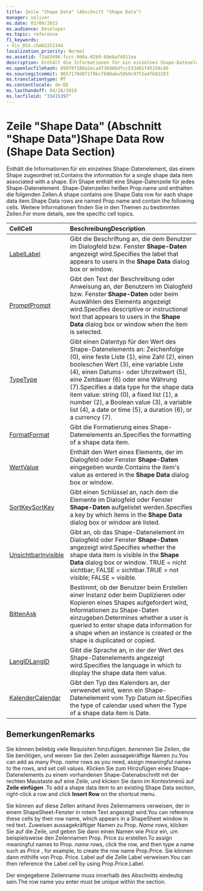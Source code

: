 ```yaml
---
title: Zeile "Shape Data" (Abschnitt "Shape Data")
manager: soliver
ms.date: 03/09/2015
ms.audience: Developer
ms.topic: reference
f1_keywords:
- Vis_DSS.chm82251344
localization_priority: Normal
ms.assetid: f3a83496-fccc-9d6a-02b9-60ebaf4911ea
description: Enthält die Informationen für ein einzelnes Shape-Datenelement, das einem Shape zugeordnet ist. Ein Shape enthält eine Shape-Datenzeile für jedes Shape-Datenelement. Shape-Datenzeilen heißen Prop.name und enthalten die folgenden Zellen. Weitere Informationen finden Sie in den Themen zu bestimmten Zellen.
ms.openlocfilehash: 058f8f180a2eca4736d06dfcc533d81f45150c86
ms.sourcegitcommit: 8657170d071f9bcf680aba50b9c07f2a4fb82283
ms.translationtype: MT
ms.contentlocale: de-DE
ms.lasthandoff: 04/28/2019
ms.locfileid: "33415397"
---
```

# <a name="shape-data-row-shape-data-section"></a><span data-ttu-id="59a7b-105">Zeile "Shape Data" (Abschnitt "Shape Data")</span><span class="sxs-lookup"><span data-stu-id="59a7b-105">Shape Data Row (Shape Data Section)</span></span>

<span data-ttu-id="59a7b-106">Enthält die Informationen für ein einzelnes Shape-Datenelement, das einem Shape zugeordnet ist.</span><span class="sxs-lookup"><span data-stu-id="59a7b-106">Contains the information for a single shape data item associated with a shape.</span></span> <span data-ttu-id="59a7b-107">Ein Shape enthält eine Shape-Datenzeile für jedes Shape-Datenelement. Shape-Datenzeilen heißen Prop.name und enthalten die folgenden Zellen.</span><span class="sxs-lookup"><span data-stu-id="59a7b-107">A shape contains one Shape Data row for each shape data item.Shape Data rows are named Prop.name and contain the following cells.</span></span> <span data-ttu-id="59a7b-108">Weitere Informationen finden Sie in den Themen zu bestimmten Zellen.</span><span class="sxs-lookup"><span data-stu-id="59a7b-108">For more details, see the specific cell topics.</span></span>
  
|<span data-ttu-id="59a7b-109">**Cell**</span><span class="sxs-lookup"><span data-stu-id="59a7b-109">**Cell**</span></span>|<span data-ttu-id="59a7b-110">**Beschreibung**</span><span class="sxs-lookup"><span data-stu-id="59a7b-110">**Description**</span></span>|
|:-----|:-----|
|[<span data-ttu-id="59a7b-111">Label</span><span class="sxs-lookup"><span data-stu-id="59a7b-111">Label</span></span>](label-cell-shape-data-section.md) <br/> |<span data-ttu-id="59a7b-112">Gibt die Beschriftung an, die dem Benutzer im Dialogfeld bzw. Fenster **Shape-Daten** angezeigt wird.</span><span class="sxs-lookup"><span data-stu-id="59a7b-112">Specifies the label that appears to users in the **Shape Data** dialog box or window.</span></span>  <br/> |
|[<span data-ttu-id="59a7b-113">Prompt</span><span class="sxs-lookup"><span data-stu-id="59a7b-113">Prompt</span></span>](prompt-cell-shape-data-section.md) <br/> |<span data-ttu-id="59a7b-114">Gibt den Text der Beschreibung oder Anweisung an, der Benutzern im Dialogfeld bzw. Fenster **Shape-Daten** oder beim Auswählen des Elements angezeigt wird.</span><span class="sxs-lookup"><span data-stu-id="59a7b-114">Specifies descriptive or instructional text that appears to users in the **Shape Data** dialog box or window when the item is selected.</span></span>  <br/> |
|[<span data-ttu-id="59a7b-115">Type</span><span class="sxs-lookup"><span data-stu-id="59a7b-115">Type</span></span>](type-cell-shape-data-section.md) <br/> |<span data-ttu-id="59a7b-116">Gibt einen Datentyp für den Wert des Shape-Datenelements an: Zeichenfolge (0), eine feste Liste (1), eine Zahl (2), einen booleschen Wert (3), eine variable Liste (4), einen Datums- oder Uhrzeitwert (5), eine Zeitdauer (6) oder eine Währung (7).</span><span class="sxs-lookup"><span data-stu-id="59a7b-116">Specifies a data type for the shape data item value: string (0), a fixed list (1), a number (2), a Boolean value (3), a variable list (4), a date or time (5), a duration (6), or a currency (7).</span></span>  <br/> |
|[<span data-ttu-id="59a7b-117">Format</span><span class="sxs-lookup"><span data-stu-id="59a7b-117">Format</span></span>](format-cell-shape-data-section.md) <br/> |<span data-ttu-id="59a7b-118">Gibt die Formatierung eines Shape-Datenelements an.</span><span class="sxs-lookup"><span data-stu-id="59a7b-118">Specifies the formatting of a shape data item.</span></span>  <br/> |
|[<span data-ttu-id="59a7b-119">Wert</span><span class="sxs-lookup"><span data-stu-id="59a7b-119">Value</span></span>](value-cell-shape-data-section.md) <br/> |<span data-ttu-id="59a7b-120">Enthält den Wert eines Elements, der im Dialogfeld oder Fenster **Shape-Daten** eingegeben wurde.</span><span class="sxs-lookup"><span data-stu-id="59a7b-120">Contains the item's value as entered in the **Shape Data** dialog box or window.</span></span>  <br/> |
|[<span data-ttu-id="59a7b-121">SortKey</span><span class="sxs-lookup"><span data-stu-id="59a7b-121">SortKey</span></span>](sortkey-cell-shape-data-section.md) <br/> |<span data-ttu-id="59a7b-122">Gibt einen Schlüssel an, nach dem die Elemente im Dialogfeld oder Fenster **Shape-Daten** aufgelistet werden.</span><span class="sxs-lookup"><span data-stu-id="59a7b-122">Specifies a key by which items in the **Shape Data** dialog box or window are listed.</span></span>  <br/> |
|[<span data-ttu-id="59a7b-123">Unsichtbar</span><span class="sxs-lookup"><span data-stu-id="59a7b-123">Invisible</span></span>](invisible-cell-shape-data-section.md) <br/> |<span data-ttu-id="59a7b-124">Gibt an, ob das Shape-Datenelement im Dialogfeld oder Fenster **Shape-Daten** angezeigt wird.</span><span class="sxs-lookup"><span data-stu-id="59a7b-124">Specifies whether the shape data item is visible in the **Shape Data** dialog box or window.</span></span> <span data-ttu-id="59a7b-125">TRUE = nicht sichtbar; FALSE = sichtbar.</span><span class="sxs-lookup"><span data-stu-id="59a7b-125">TRUE = not visible; FALSE = visible.</span></span>  <br/> |
|[<span data-ttu-id="59a7b-126">Bitten</span><span class="sxs-lookup"><span data-stu-id="59a7b-126">Ask</span></span>](ask-cell-shape-data-section.md) <br/> |<span data-ttu-id="59a7b-127">Bestimmt, ob der Benutzer beim Erstellen einer Instanz oder beim Duplizieren oder Kopieren eines Shapes aufgefordert wird, Informationen zu Shape-Daten einzugeben.</span><span class="sxs-lookup"><span data-stu-id="59a7b-127">Determines whether a user is queried to enter shape data information for a shape when an instance is created or the shape is duplicated or copied.</span></span>  <br/> |
|[<span data-ttu-id="59a7b-128">LangID</span><span class="sxs-lookup"><span data-stu-id="59a7b-128">LangID</span></span>](langid-cell-shape-data-section.md) <br/> |<span data-ttu-id="59a7b-129">Gibt die Sprache an, in der der Wert des Shape-Datenelements angezeigt wird.</span><span class="sxs-lookup"><span data-stu-id="59a7b-129">Specifies the language in which to display the shape data item value.</span></span>  <br/> |
|[<span data-ttu-id="59a7b-130">Kalender</span><span class="sxs-lookup"><span data-stu-id="59a7b-130">Calendar</span></span>](calendar-cell-miscellaneous-section.md) <br/> |<span data-ttu-id="59a7b-131">Gibt den Typ des Kalenders an, der verwendet wird, wenn ein Shape-Datenelement vom Typ Datum ist.</span><span class="sxs-lookup"><span data-stu-id="59a7b-131">Specifies the type of calendar used when the Type of a shape data item is Date.</span></span>  <br/> |
   
## <a name="remarks"></a><span data-ttu-id="59a7b-132">Bemerkungen</span><span class="sxs-lookup"><span data-stu-id="59a7b-132">Remarks</span></span>

 <span data-ttu-id="59a7b-133">Sie können beliebig viele Requisiten hinzufügen.  *benennen* Sie Zeilen, die Sie benötigen, und weisen Sie den Zeilen aussagekräftige Namen zu.</span><span class="sxs-lookup"><span data-stu-id="59a7b-133">You can add as many Prop.  *name*  rows as you need, assign meaningful names to the rows, and set cell values.</span></span> <span data-ttu-id="59a7b-134">Klicken Sie zum Hinzufügen eines Shape-Datenelements zu einem vorhandenen Shape-Datenabschnitt mit der rechten Maustaste auf eine Zeile, und klicken Sie dann im Kontextmenü auf **Zeile einfügen** .</span><span class="sxs-lookup"><span data-stu-id="59a7b-134">To add a shape data item to an existing Shape Data section, right-click a row and click **Insert Row** on the shortcut menu.</span></span> 
  
<span data-ttu-id="59a7b-135">Sie können auf diese Zellen anhand ihres Zeilennamens verweisen, der in einem ShapeSheet-Fenster in rotem Text angezeigt wird.</span><span class="sxs-lookup"><span data-stu-id="59a7b-135">You can reference these cells by their row name, which appears in a ShapeSheet window in red text.</span></span> <span data-ttu-id="59a7b-136">Zuweisen aussagekräftiger Namen zu Prop. *Name* rows, klicken Sie auf die Zeile, und geben Sie dann einen Namen wie *Price* ein, um beispielsweise den Zeilennamen Prop. Price zu erstellen.</span><span class="sxs-lookup"><span data-stu-id="59a7b-136">To assign meaningful names to Prop. *name*  rows, click the row, and then type a name such as  *Price*  , for example, to create the row name Prop.Price.</span></span> <span data-ttu-id="59a7b-137">Sie können dann mithilfe von Prop. Price. Label auf die Zelle Label verweisen.</span><span class="sxs-lookup"><span data-stu-id="59a7b-137">You can then reference the Label cell by using Prop.Price.Label.</span></span> 
  
<span data-ttu-id="59a7b-138">Der eingegebene Zeilenname muss innerhalb des Abschnitts eindeutig sein.</span><span class="sxs-lookup"><span data-stu-id="59a7b-138">The row name you enter must be unique within the section.</span></span>
  

